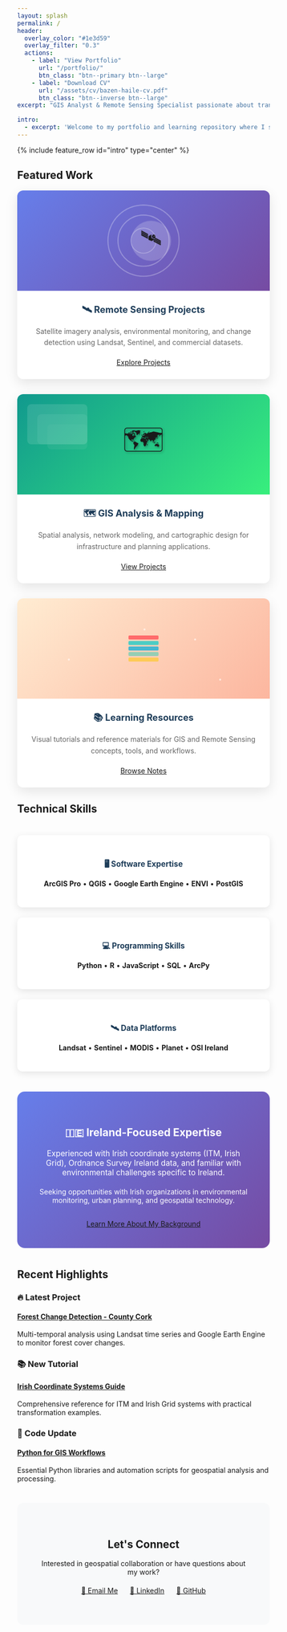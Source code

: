 ```yaml
---
layout: splash
permalink: /
header:
  overlay_color: "#1e3d59"
  overlay_filter: "0.3"
  actions:
    - label: "View Portfolio"
      url: "/portfolio/"
      btn_class: "btn--primary btn--large"
    - label: "Download CV"
      url: "/assets/cv/bazen-haile-cv.pdf"
      btn_class: "btn--inverse btn--large"
excerpt: "GIS Analyst & Remote Sensing Specialist passionate about transforming geospatial data into actionable insights for environmental monitoring and sustainable development."

intro: 
  - excerpt: 'Welcome to my portfolio and learning repository where I showcase projects and share knowledge with the geospatial community.'
---
```


<style>
.feature-card {
  background: white;
  border-radius: 12px;
  box-shadow: 0 8px 25px rgba(0,0,0,0.1);
  overflow: hidden;
  transition: transform 0.3s ease, box-shadow 0.3s ease;
  margin-bottom: 30px;
}

.feature-card:hover {
  transform: translateY(-5px);
  box-shadow: 0 15px 35px rgba(0,0,0,0.2);
}

.card-visual {
  height: 200px;
  position: relative;
  display: flex;
  align-items: center;
  justify-content: center;
  overflow: hidden;
}

.card-content {
  padding: 25px;
  text-align: center;
}

.card-content h3 {
  margin: 0 0 15px 0;
  color: #1e3d59;
  font-size: 1.3em;
}

.card-content p {
  color: #666;
  margin-bottom: 20px;
  line-height: 1.6;
}

/* Remote Sensing Card */
.remote-sensing-bg {
  background: linear-gradient(135deg, #667eea 0%, #764ba2 100%);
}

.satellite-icon {
  width: 80px;
  height: 80px;
  background: rgba(255,255,255,0.2);
  border-radius: 50%;
  display: flex;
  align-items: center;
  justify-content: center;
  font-size: 40px;
  animation: orbit 8s linear infinite;
  position: relative;
  z-index: 10;
}

.signal-waves {
  position: absolute;
  top: 50%;
  left: 50%;
  transform: translate(-50%, -50%);
}

.wave {
  position: absolute;
  border: 2px solid rgba(255,255,255,0.3);
  border-radius: 50%;
  animation: pulse 3s ease-out infinite;
  top: 50%;
  left: 50%;
  transform: translate(-50%, -50%);
}

.wave:nth-child(1) { width: 60px; height: 60px; animation-delay: 0s; }
.wave:nth-child(2) { width: 100px; height: 100px; animation-delay: 0.5s; }
.wave:nth-child(3) { width: 140px; height: 140px; animation-delay: 1s; }

@keyframes orbit {
  0% { transform: rotate(0deg) translateX(15px) rotate(0deg); }
  100% { transform: rotate(360deg) translateX(15px) rotate(-360deg); }
}

@keyframes pulse {
  0% { opacity: 1; transform: translate(-50%, -50%) scale(0.8); }
  100% { opacity: 0; transform: translate(-50%, -50%) scale(1.2); }
}

/* GIS Projects Card */
.gis-projects-bg {
  background: linear-gradient(135deg, #11998e 0%, #38ef7d 100%);
}

.map-layers {
  position: absolute;
  width: 100%;
  height: 100%;
  opacity: 0.3;
}

.layer {
  position: absolute;
  border-radius: 8px;
  animation: float 6s ease-in-out infinite;
}

.layer:nth-child(1) {
  width: 120px;
  height: 80px;
  background: rgba(255,255,255,0.4);
  top: 20px;
  left: 20px;
  animation-delay: 0s;
}

.layer:nth-child(2) {
  width: 100px;
  height: 60px;
  background: rgba(255,255,255,0.3);
  top: 40px;
  left: 40px;
  animation-delay: 1s;
}

.layer:nth-child(3) {
  width: 80px;
  height: 50px;
  background: rgba(255,255,255,0.2);
  top: 60px;
  left: 60px;
  animation-delay: 2s;
}

.map-icon {
  font-size: 60px;
  z-index: 10;
  position: relative;
  text-shadow: 2px 2px 4px rgba(0,0,0,0.3);
}

@keyframes float {
  0%, 100% { transform: translateY(0px) rotate(0deg); }
  50% { transform: translateY(-10px) rotate(2deg); }
}

/* Learning Notes Card */
.learning-notes-bg {
  background: linear-gradient(135deg, #ffecd2 0%, #fcb69f 100%);
}

.book-stack {
  position: relative;
  z-index: 10;
}

.book {
  width: 60px;
  height: 8px;
  margin: 3px;
  border-radius: 2px;
  animation: stack 4s ease-in-out infinite;
}

.book:nth-child(1) { background: #ff6b6b; animation-delay: 0s; }
.book:nth-child(2) { background: #4ecdc4; animation-delay: 0.2s; }
.book:nth-child(3) { background: #45b7d1; animation-delay: 0.4s; }
.book:nth-child(4) { background: #96ceb4; animation-delay: 0.6s; }
.book:nth-child(5) { background: #feca57; animation-delay: 0.8s; }

.knowledge-particles {
  position: absolute;
  width: 100%;
  height: 100%;
  top: 0;
  left: 0;
}

.particle {
  position: absolute;
  width: 4px;
  height: 4px;
  background: rgba(255,255,255,0.6);
  border-radius: 50%;
  animation: sparkle 3s ease-in-out infinite;
}

.particle:nth-child(1) { top: 20%; left: 30%; animation-delay: 0s; }
.particle:nth-child(2) { top: 40%; left: 70%; animation-delay: 0.5s; }
.particle:nth-child(3) { top: 60%; left: 20%; animation-delay: 1s; }
.particle:nth-child(4) { top: 80%; left: 80%; animation-delay: 1.5s; }
.particle:nth-child(5) { top: 30%; left: 50%; animation-delay: 2s; }

@keyframes stack {
  0%, 100% { transform: translateX(0px); }
  50% { transform: translateX(5px); }
}

@keyframes sparkle {
  0%, 100% { opacity: 0; transform: scale(0); }
  50% { opacity: 1; transform: scale(1); }
}

.skills-grid {
  display: grid;
  grid-template-columns: repeat(auto-fit, minmax(250px, 1fr));
  gap: 20px;
  margin: 40px 0;
}

.skill-card {
  background: white;
  padding: 25px;
  border-radius: 10px;
  text-align: center;
  box-shadow: 0 4px 15px rgba(0,0,0,0.1);
  transition: transform 0.3s ease;
}

.skill-card:hover {
  transform: translateY(-3px);
}

.skill-card h4 {
  color: #1e3d59;
  margin-bottom: 15px;
  font-size: 1.1em;
}

.ireland-highlight {
  background: linear-gradient(135deg, #667eea 0%, #764ba2 100%);
  color: white;
  padding: 40px;
  border-radius: 15px;
  text-align: center;
  margin: 40px 0;
}

.ireland-highlight h2 {
  color: white;
  margin-bottom: 20px;
}

.connect-section {
  background: #f8f9fa;
  padding: 40px;
  border-radius: 12px;
  text-align: center;
  margin: 40px 0;
}

.btn-group {
  margin: 20px 0;
}

.btn-group a {
  margin: 0 10px;
  display: inline-block;
}
</style>

{% include feature_row id="intro" type="center" %}

## Featured Work

<div class="feature-card">
  <div class="card-visual remote-sensing-bg">
    <div class="signal-waves">
      <div class="wave"></div>
      <div class="wave"></div>
      <div class="wave"></div>
    </div>
    <div class="satellite-icon">🛰️</div>
  </div>
  <div class="card-content">
    <h3>🛰️ Remote Sensing Projects</h3>
    <p>Satellite imagery analysis, environmental monitoring, and change detection using Landsat, Sentinel, and commercial datasets.</p>
    <a href="/remote-sensing/" class="btn btn--primary">Explore Projects</a>
  </div>
</div>

<div class="feature-card">
  <div class="card-visual gis-projects-bg">
    <div class="map-layers">
      <div class="layer"></div>
      <div class="layer"></div>
      <div class="layer"></div>
    </div>
    <div class="map-icon">🗺️</div>
  </div>
  <div class="card-content">
    <h3>🗺️ GIS Analysis & Mapping</h3>
    <p>Spatial analysis, network modeling, and cartographic design for infrastructure and planning applications.</p>
    <a href="/gis-projects/" class="btn btn--primary">View Projects</a>
  </div>
</div>

<div class="feature-card">
  <div class="card-visual learning-notes-bg">
    <div class="knowledge-particles">
      <div class="particle"></div>
      <div class="particle"></div>
      <div class="particle"></div>
      <div class="particle"></div>
      <div class="particle"></div>
    </div>
    <div class="book-stack">
      <div class="book"></div>
      <div class="book"></div>
      <div class="book"></div>
      <div class="book"></div>
      <div class="book"></div>
    </div>
  </div>
  <div class="card-content">
    <h3>📚 Learning Resources</h3>
    <p>Visual tutorials and reference materials for GIS and Remote Sensing concepts, tools, and workflows.</p>
    <a href="/notes/" class="btn btn--primary">Browse Notes</a>
  </div>
</div>

## Technical Skills

<div class="skills-grid">
  <div class="skill-card">
    <h4>🖥️ Software Expertise</h4>
    <p><strong>ArcGIS Pro</strong> • <strong>QGIS</strong> • <strong>Google Earth Engine</strong> • <strong>ENVI</strong> • <strong>PostGIS</strong></p>
  </div>
  
  <div class="skill-card">
    <h4>💻 Programming Skills</h4>
    <p><strong>Python</strong> • <strong>R</strong> • <strong>JavaScript</strong> • <strong>SQL</strong> • <strong>ArcPy</strong></p>
  </div>
  
  <div class="skill-card">
    <h4>🛰️ Data Platforms</h4>
    <p><strong>Landsat</strong> • <strong>Sentinel</strong> • <strong>MODIS</strong> • <strong>Planet</strong> • <strong>OSI Ireland</strong></p>
  </div>
</div>

<div class="ireland-highlight">
  <h2>🇮🇪 Ireland-Focused Expertise</h2>
  <p style="font-size: 1.1em; margin-bottom: 20px;">Experienced with Irish coordinate systems (ITM, Irish Grid), Ordnance Survey Ireland data, and familiar with environmental challenges specific to Ireland.</p>
  <p style="margin-bottom: 30px;">Seeking opportunities with Irish organizations in environmental monitoring, urban planning, and geospatial technology.</p>
  <a href="/about/" class="btn btn--inverse btn--large">Learn More About My Background</a>
</div>

## Recent Highlights

<div class="feature__wrapper">
  <div class="feature__item">
    <div class="archive__item">
      <h3>🔥 Latest Project</h3>
      <h4><a href="/portfolio/forest-change/">Forest Change Detection - County Cork</a></h4>
      <p>Multi-temporal analysis using Landsat time series and Google Earth Engine to monitor forest cover changes.</p>
    </div>
  </div>

  <div class="feature__item">
    <div class="archive__item">
      <h3>📚 New Tutorial</h3>
      <h4><a href="/notes/irish-coordinates/">Irish Coordinate Systems Guide</a></h4>
      <p>Comprehensive reference for ITM and Irish Grid systems with practical transformation examples.</p>
    </div>
  </div>

  <div class="feature__item">
    <div class="archive__item">
      <h3>🐍 Code Update</h3>
      <h4><a href="/notes/python-gis/">Python for GIS Workflows</a></h4>
      <p>Essential Python libraries and automation scripts for geospatial analysis and processing.</p>
    </div>
  </div>
</div>

<div class="connect-section">
  <h2>Let's Connect</h2>
  <p>Interested in geospatial collaboration or have questions about my work?</p>
  
  <div class="btn-group">
    <a href="mailto:your.email@example.com" class="btn btn--primary">📧 Email Me</a>
    <a href="https://linkedin.com/in/yourprofile" class="btn btn--info">💼 LinkedIn</a>
    <a href="https://github.com/bazenhaile" class="btn btn--inverse">🐙 GitHub</a>
  </div>
</div>
